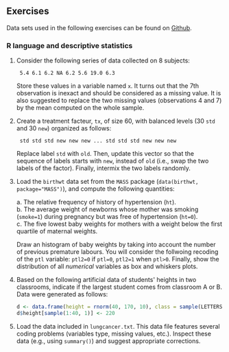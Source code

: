 Exercises
------------------------------



Data sets used in the following exercises can be found on [Github](https://github.com/cogmaster-stats/r-cogstats/tree/master/data).

### R language and descriptive statistics

1. Consider the following series of data collected on 8 subjects:

        5.4 6.1 6.2 NA 6.2 5.6 19.0 6.3
      
   Store these values in a variable named `x`. It turns out that the 7th observation is inexact and should be considered as a missing value. It is also suggested to replace the two missing values (observations 4 and 7) by the mean computed on the whole sample.
   
2. Create a treatment facteur, `tx`, of size 60, with balanced levels (30 `std` and 30 `new`) organized as follows:

        std std std new new new ... std std std new new new
      
   Replace label `std` with `old`. Then, update this vector so that the sequence of labels starts with `new`, instead of `old` (i.e., swap the two labels of the factor). Finally, intermix the two labels randomly.
   
3. Load the `birthwt` data set from the `MASS` package (`data(birthwt, package="MASS")`), and compute the following quantities:

   a. The relative frequency of history of hypertension (`ht`).  
   b. The average weight of newborns whose mother was smoking (`smoke=1`) during pregnancy but was free of hypertension (`ht=0`).  
   c. The five lowest baby weights for mothers with a weight below the first quartile of maternal weights.
   
   Draw an histogram of baby weights by taking into account the number of previous premature labours. You will consider the follwoing recoding of the `ptl` variable: `ptl2=0` if `ptl=0`, `ptl2=1` when `ptl>0`. Finally, show the distribution of all *numerical* variables as box and whiskers plots.
   
4. Based on the following artificial data of students' heights in two classrooms, indicate if the largest student comes from classroom A or B. Data were generated as follows:

   
   ```r
   d <- data.frame(height = rnorm(40, 170, 10), class = sample(LETTERS[1:2], 40, rep = TRUE))
   d$height[sample(1:40, 1)] <- 220
   ```


5. Load the data included in `lungcancer.txt`. This data file features several coding problems (variables type, missing values, etc.). Inspect these data (e.g., using `summary()`) and suggest appropriate corrections.
